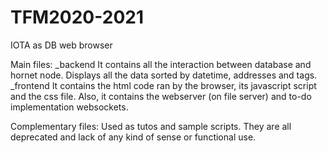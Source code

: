 # TFM2020-2021
IOTA as DB web browser

Main files: 
_backend
    It contains all the interaction between database and hornet node. Displays all the data sorted by datetime, addresses and tags.
_frontend
    It contains the html code ran by the browser, its javascript script and the css file. Also, it contains the webserver (on file server) and to-do implementation websockets.

Complementary files:
    Used as tutos and sample scripts. They are all deprecated and lack of any kind of sense or functional use.